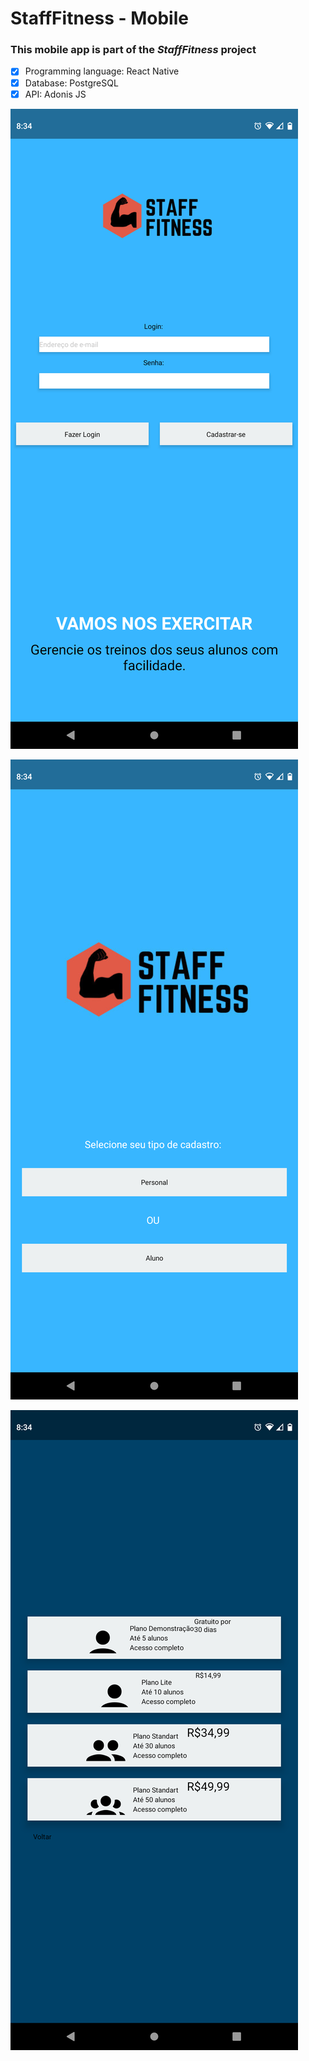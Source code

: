 # StaffFitness - Mobile 

### This mobile app is part of the *StaffFitness* project

- [X] Programming language: React Native
- [X] Database: PostgreSQL
- [X] API: Adonis JS

![Display Login](https://github.com/ClaudioV05/StaffFitness_Mobile/blob/dev/Doc/Assets/Dislpay_%20login.png)

![Plan Choice](https://github.com/ClaudioV05/StaffFitness_Mobile/blob/main/Doc/Assets/Display_%20plan%20choice.png)

![Plan Choice 2](https://github.com/ClaudioV05/StaffFitness_Mobile/blob/dev/Doc/Assets/Display_%20plan%20choice%202.png)
